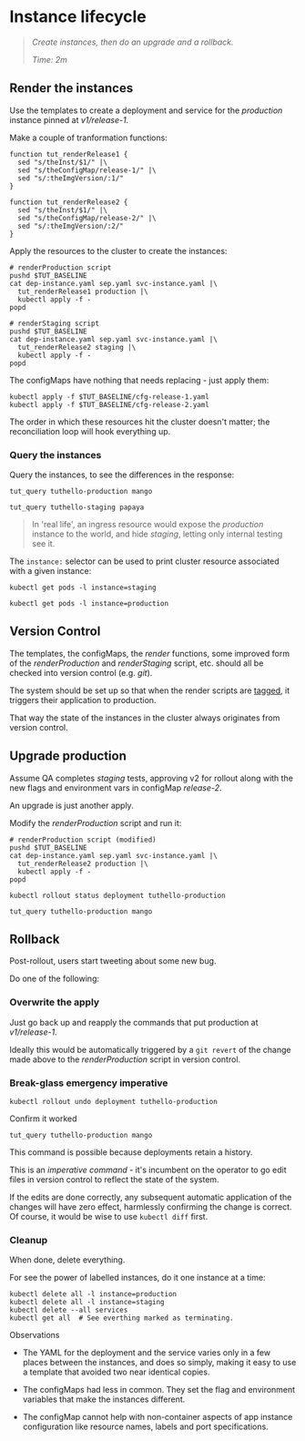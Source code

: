 # Instance lifecycle

> _Create instances, then do an upgrade and a rollback._
>
> _Time: 2m_


## Render the instances

Use the templates to create a deployment and service
for the _production_ instance pinned at _v1/release-1_.

Make a couple of tranformation functions:

<!-- @funcRenderR1 @env @test -->
```
function tut_renderRelease1 {
  sed "s/theInst/$1/" |\
  sed "s/theConfigMap/release-1/" |\
  sed "s/:theImgVersion/:1/"
}
```
<!-- @funcRenderR2 @env @test -->
```
function tut_renderRelease2 {
  sed "s/theInst/$1/" |\
  sed "s/theConfigMap/release-2/" |\
  sed "s/:theImgVersion/:2/"
}
```

Apply the resources to the cluster to create the instances:

<!-- @renderProduction @test -->
```
# renderProduction script
pushd $TUT_BASELINE
cat dep-instance.yaml sep.yaml svc-instance.yaml |\
  tut_renderRelease1 production |\
  kubectl apply -f -
popd
```

<!-- @renderStaging @test -->
```
# renderStaging script
pushd $TUT_BASELINE
cat dep-instance.yaml sep.yaml svc-instance.yaml |\
  tut_renderRelease2 staging |\
  kubectl apply -f -
popd
```

The configMaps have nothing that needs replacing - just
apply them:

<!-- @makeServices @test -->
```
kubectl apply -f $TUT_BASELINE/cfg-release-1.yaml
kubectl apply -f $TUT_BASELINE/cfg-release-2.yaml
```

The order in which these resources hit the cluster
doesn't matter; the reconciliation loop will hook
everything up.


### Query the instances

Query the instances, to see the differences in the
response:

<!-- @queryProduction @test -->
```
tut_query tuthello-production mango
```

<!-- @queryStaging @test -->
```
tut_query tuthello-staging papaya
```

> In 'real life', an ingress resource would expose the
> _production_ instance to the world, and hide _staging_,
> letting only internal testing see it.

The `instance:` selector can be used to print
cluster resource associated with a given instance:

<!-- @getStagingPods @test -->
```
kubectl get pods -l instance=staging
```

<!-- @getProductionPods @test -->
```
kubectl get pods -l instance=production
```


## Version Control

The templates, the configMaps, the _render_ functions,
some improved form of the _renderProduction_ and
_renderStaging_ script, etc. should all be checked into
version control (e.g. _git_).

The system should be set up so that when the render
scripts are
[tagged](https://git-scm.com/book/en/v2/Git-Basics-Tagging),
it triggers their application to production.

That way the state of the instances in the cluster
always originates from version control.

## Upgrade production

Assume QA completes _staging_ tests, approving v2 for
rollout along with the new flags and environment vars
in configMap _release-2_.

An upgrade is just another apply.

Modify the _renderProduction_ script and run it:

<!-- @renderProduction @test -->
```
# renderProduction script (modified)
pushd $TUT_BASELINE
cat dep-instance.yaml sep.yaml svc-instance.yaml |\
  tut_renderRelease2 production |\
  kubectl apply -f -
popd
```

<!-- @watchProgress @test -->
```
kubectl rollout status deployment tuthello-production
```

<!-- @query @test -->
```
tut_query tuthello-production mango
```

## Rollback

Post-rollout, users start tweeting about some new bug.

Do one of the following:

### Overwrite the apply

Just go back up and reapply the commands that put
production at _v1/release-1_.

Ideally this would be automatically triggered by a `git
revert` of the change made above to the
_renderProduction_ script in version control.

### Break-glass emergency imperative

<!-- @emergencyUndo @test -->
```
kubectl rollout undo deployment tuthello-production
```

Confirm it worked

<!-- @query @test -->
```
tut_query tuthello-production mango
```

This command is possible because deployments retain a
history.

This is an _imperative command_ - it's incumbent on the
operator to go edit files in version control to reflect
the state of the system.

If the edits are done correctly, any subsequent
automatic application of the changes will have zero
effect, harmlessly confirming the change is correct.
Of course, it would be wise to use `kubectl diff`
first.

### Cleanup

When done, delete everything.

For see the power of labelled instances, do it one
instance at a time:

<!-- @deleteRest @test -->
```
kubectl delete all -l instance=production
kubectl delete all -l instance=staging
kubectl delete --all services
kubectl get all  # See everthing marked as terminating.
```

Observations

 * The YAML for the deployment and the service varies
   only in a few places between the instances, and does
   so simply, making it easy to use a template that
   avoided two near identical copies.

 * The configMaps had less in common.  They set the
   flag and environment variables that make the
   instances different.

 * The configMap cannot help with non-container
   aspects of app instance configuration like resource
   names, labels and port specifications.
